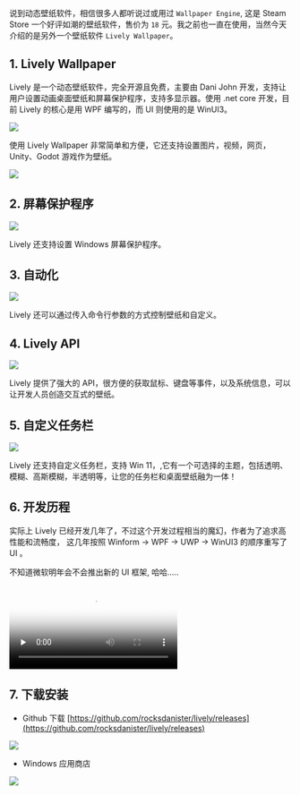 说到动态壁纸软件，相信很多人都听说过或用过 `Wallpaper Engine`, 这是 Steam Store 一个好评如潮的壁纸软件，售价为 `18` 元。我之前也一直在使用，当然今天介绍的是另外一个壁纸软件 `Lively Wallpaper`。

## 1. Lively Wallpaper   

Lively 是一个动态壁纸软件，完全开源且免费，主要由 Dani John 开发，支持让用户设置动画桌面壁纸和屏幕保护程序，支持多显示器。使用 .net core 开发，目前 Lively 的核心是用 WPF 编写的，而 UI 则使用的是 WinUI3。

![](https://lequ.co/2022/04/0301.gif)

使用 Lively Wallpaper 非常简单和方便，它还支持设置图片，视频，网页，Unity、Godot 游戏作为壁纸。

![](https://lequ.co/2022/04/0302.gif)


## 2. 屏幕保护程序

![](https://lequ.co/2022/04/0303.gif)


Lively 还支持设置 Windows 屏幕保护程序。

## 3. 自动化      

![](https://lequ.co/2022/04/0304.gif)


Lively 还可以通过传入命令行参数的方式控制壁纸和自定义。

## 4. Lively API     

![](https://lequ.co/2022/04/0305.gif)


Lively 提供了强大的 API，很方便的获取鼠标、键盘等事件，以及系统信息，可以让开发人员创造交互式的壁纸。

## 5. 自定义任务栏    

![](https://lequ.co/2022/04/0306.gif)


Lively 还支持自定义任务栏，支持 Win 11，,它有一个可选择的主题，包括透明、模糊、高斯模糊，半透明等，让您的任务栏和桌面壁纸融为一体！

## 6. 开发历程      

实际上 Lively 已经开发几年了，不过这个开发过程相当的魔幻，作者为了追求高性能和流畅度， 这几年按照 Winform -> WPF -> UWP -> WinUI3 的顺序重写了 UI 。

不知道微软明年会不会推出新的 UI 框架, 哈哈.....

<video id="video" controls="" preload="none" poster="https://lequ.co/2022/04/0309.png">
  <source id="mp4" src="https://lequ.co/2022/04/0308.mp4" type="video/mp4">
</video>

## 7. 下载安装      

- Github 下载 [https://github.com/rocksdanister/lively/releases](https://github.com/rocksdanister/lively/releases)

![](https://lequ.co/2022/04/0310.png)

- Windows 应用商店

![](https://lequ.co/2022/04/0307.png)